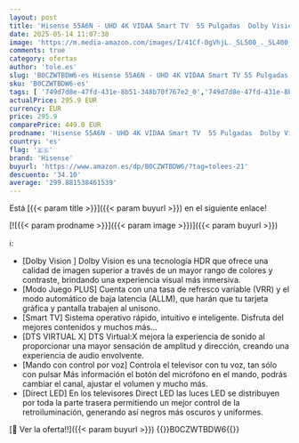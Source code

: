```yaml
---
layout: post
title: 'Hisense 55A6N - UHD 4K VIDAA Smart TV  55 Pulgadas  Dolby Vision  Modo Juego Plus  DTS Virtual X  Control por Voz televisor  Doble Control de Volumen  Auto ordenación Canales TDT  Nuevo 2024 '
date: 2025-05-14 11:07:38
image: 'https://m.media-amazon.com/images/I/41Cf-0gVhjL._SL500_._SL400_.jpg'
comments: true
category: ofertas
author: 'tole.es'
slug: 'B0CZWTBDW6-es Hisense 55A6N - UHD 4K VIDAA Smart TV 55 Pulgadas Dolby...'
sku: 'B0CZWTBDW6-es'
tags: [ '749d7d8e-47fd-431e-8b51-348b70f767e2_0','749d7d8e-47fd-431e-8b51-348b70f767e2_1901','749d7d8e-47fd-431e-8b51-348b70f767e2_6901','Arborist Merchandising Root','Electrónica','Self Service','Special Features Stores','TV, vídeo y home cinema','TVs 50"-59"','Televisores','Top Brands Tech Selection','Top Brands Tech TVs','hisense','smart','televisor','tv','🇪🇸', ]
actualPrice: 295.9 EUR
currency: EUR
price: 295.9
comparePrice: 449.0 EUR
prodname: 'Hisense 55A6N - UHD 4K VIDAA Smart TV  55 Pulgadas  Dolby Vision  Modo Juego Plus  DTS Virtual X  Control por Voz televisor  Doble Control de Volumen  Auto ordenación Canales TDT  Nuevo 2024 '
country: 'es'
flag: '🇪🇸'
brand: 'Hisense'
buyurl: 'https://www.amazon.es/dp/B0CZWTBDW6/?tag=tolees-21'
descuento: '34.10'
average: '299.881538461539'
---
```


Está [{{< param title >}}]({{< param buyurl >}}) en el siguiente enlace!

[![{{< param prodname >}}]({{< param image >}})]({{< param buyurl >}})

ℹ️:

- [Dolby Vision ] Dolby Vision es una tecnología HDR que ofrece una calidad de imagen superior a través de un mayor rango de colores y contraste, brindando una experiencia visual más inmersiva.
- [Modo Juego PLUS] Cuenta con una tasa de refresco variable (VRR) y el modo automático de baja latencia (ALLM), que harán que tu tarjeta gráfica y pantalla trabajen al unísono.
- [Smart TV] Sistema operativo rápido, intuitivo e inteligente. Disfruta del mejores contenidos y muchos más...
- [DTS VIRTUAL X] DTS Virtual:X mejora la experiencia de sonido al proporcionar una mayor sensación de amplitud y dirección, creando una experiencia de audio envolvente.
- [Mando con control por voz] Controla el televisor con tu voz, tan sólo con pulsar Más información el botón del micrófono en el mando, podrás cambiar el canal, ajustar el volumen y mucho más.
- [Direct LED] En los televisores Direct LED las luces LED se distribuyen por toda la parte trasera permitiendo un mejor control de la retroiluminación, generando así negros más oscuros y uniformes.

[🛒 Ver la oferta!!]({{< param buyurl >}})
{{<world>}}B0CZWTBDW6{{</world>}}
